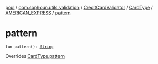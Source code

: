 [poul](../../../../index.md) / [com.sophoun.utils.validation](../../../index.md) / [CreditCardValidator](../../index.md) / [CardType](../index.md) / [AMERICAN_EXPRESS](index.md) / [pattern](./pattern.md)

# pattern

`fun pattern(): `[`String`](https://kotlinlang.org/api/latest/jvm/stdlib/kotlin/-string/index.html)

Overrides [CardType.pattern](../pattern.md)

